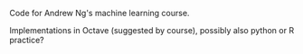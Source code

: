 Code for Andrew Ng's machine learning course.

Implementations in Octave (suggested by course), possibly also python or R practice?

